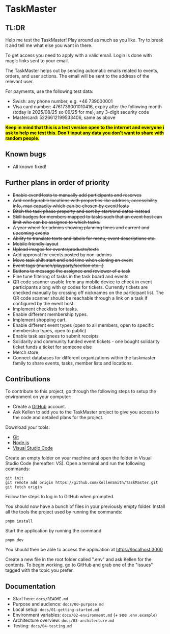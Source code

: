 # TaskMaster

## TL:DR

Help me test the TaskMaster!
Play around as much as you like. Try to break it and tell me what else you want in there.

To get access you need to apply with a valid email. Login is done with magic links sent to your email.

The TaskMaster helps out by sending automatic emails related to events, orders, and user actions. The email will be sent to the address of the relevant user.

For payments, use the following test data:

- Swish: any phone number, e.g. +46 739000001
- Visa card number: 4761739001010416, expiry after the following month (today is 2025/08/25 so 09/25 for me), any 3-digit security code
- Mastercard: 5226612199533406, same as above

<mark>**Keep in mind that this is a test version open to the internet and everyone i ask to help me test this. Don't input any data you don't want to share with random people.**</mark>

## Known bugs

- All known fixed!

## Further plans in order of priority

- ~~Enable eventHosts to manually add participants and reserves~~
- ~~Add configurable locations with properties like address, accessibility info, max capacity which can be chosen by eventHosts~~
- ~~Ditch the task phase property and sort by start/end dates instead~~
- ~~Skill badges for members mapped to tasks such that an event host can limit who can be assigned to which tasks.~~
- ~~A year wheel for admins showing planning times and current and upcoming events~~
- ~~Ability to translate texts and labels for menu, event descriptions etc.~~
- ~~Mobile friendly layout~~
- ~~Upload images for events/products/texts~~
- ~~Add approval for events posted by non-admins~~
- ~~Move task shift start and end time when cloning an event~~
- ~~Event tags (munch/playparty/section etc...)~~
- ~~Buttons to message the assignee and reviewer of a task~~
- Fine tune filtering of tasks in the task board and events
- QR code scanner usable from any mobile device to check in event participants along with qr codes for tickets. Currently tickets are checked manually by crossing off nicknames on the participant list. The QR code scanner should be reachable through a link on a task if configured by the event host.
- Implement checklists for tasks.
- Enable different membership types.
- Implement shopping cart.
- Enable different event types (open to all members, open to specific membership types, open to public)
- Enable task assignees to submit receipts
- Solidarity and community funded event tickets - one bought solidarity ticket funds a ticket for someone else
- Merch store
- Connect databases for different organizations within the taskmaster family to share events, tasks, member lists and locations.

## Contributions

To contribute to this project, go through the following steps to setup the environment on your computer:

- Create a [GitHub](github.com) account.
- Ask Kellen to add you to the TaskMaster project to give you access to the code and detailed plans for the project.

Download your tools:

- [Git](https://git-scm.com/downloads)
- [Node.js](https://nodejs.org/en/download)
- [Visual Studio Code](https://visualstudio.microsoft.com/downloads/)

Create an empty folder on your machine and open the folder in Visual Studio Code (hereafter: VS). Open a terminal and run the following commands:

```
git init
git remote add origin https://github.com/KellenSmith/TaskMaster.git
git fetch origin
```

Follow the steps to log in to GitHub when prompted.

You should now have a bunch of files in your previously empty folder.
Install all the tools the project used by running the commands:

```
pnpm install
```

Start the application by running the command

```
pnpm dev
```

You should then be able to access the application at [https://localhost:3000](https://localhost:3000)

Create a new file in the root folder called ".env" and ask Kellen for the contents. To begin working, go to GitHub and grab one of the "issues" tagged with the topic you prefer.

## Documentation

- Start here: `docs/README.md`
- Purpose and audience: `docs/00-purpose.md`
- Local setup: `docs/01-getting-started.md`
- Environment variables: `docs/02-environment.md` (+ see `.env.example`)
- Architecture overview: `docs/03-architecture.md`
- Testing: `docs/04-testing.md`
